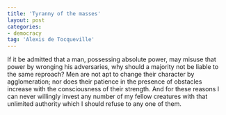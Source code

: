 ```yaml
---
title: 'Tyranny of the masses'
layout: post
categories:
- democracy
tag: 'Alexis de Tocqueville'
---
```


If it be admitted that a man, possessing absolute power, may misuse that power by wronging his adversaries, why should a majority not be liable to the same reproach? Men are not apt to change their character by agglomeration; nor does their patience in the presence of obstacles increase with the consciousness of their strength. And for these reasons I can never willingly invest any number of my fellow creatures with that unlimited authority which I should refuse to any one of them.